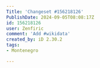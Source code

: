```yaml
---
Title: 'Changeset #156218126'
PublishDate: 2024-09-05T08:08:17Z
id: 156218126
user: Zenfiric
comment: 'Add #wikidata'
created_by: iD 2.30.2
tags:
- Montenegro

---
```

